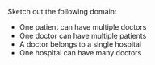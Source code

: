 Sketch out the following domain:

- One patient can have multiple doctors
- One doctor can have multiple patients
- A doctor belongs to a single hospital
- One hospital can have many doctors